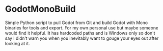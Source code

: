 # GodotMonoBuild
Simple Python script to pull Godot from Git and build Godot with Mono binaries for tools and export. For my own personal use but maybe someone would find it helpful. It has hardcoded paths and is Windows only so don't say I didn't warn you when you inevitably want to gouge your eyes out after looking at it.
